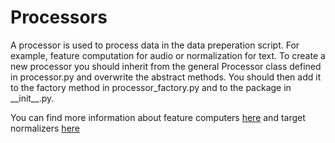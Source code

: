 # Processors

A processor is used to process data in the data preperation script. For example,
feature computation for audio or normalization for text. To create a new
processor you should inherit from the general Processor class defined in
processor.py and overwrite the abstract methods. You should then add it to the
factory method in processor_factory.py and to the package in \_\_init\_\_.py.

You can find more information about feature computers
[here](../feature_computers/README.md) and target normalizers
[here](../target_normalizers/README.md)
